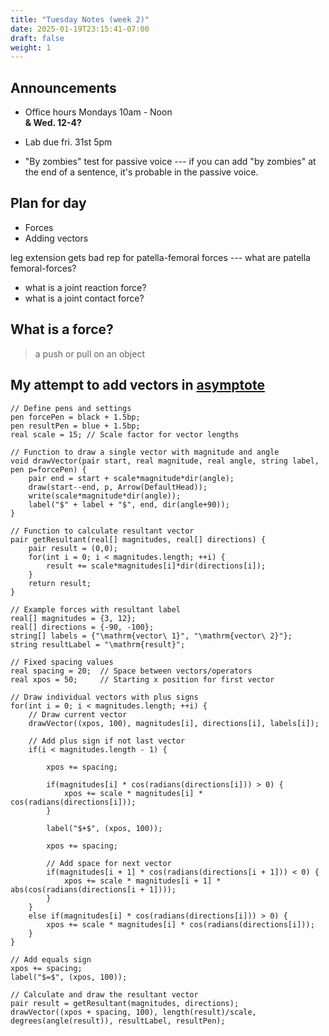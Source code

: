 ```yaml
---
title: "Tuesday Notes (week 2)"
date: 2025-01-19T23:15:41-07:00
draft: false
weight: 1
---
```


## Announcements
- Office hours Mondays 10am - Noon  
    **& Wed. 12-4?**

- Lab due fri. 31st 5pm

- "By zombies" test for passive voice --- if you can add "by zombies" at the end of a sentence, it's probable in the passive voice.

## Plan for day

- Forces
- Adding vectors

leg extension gets bad rep for patella-femoral forces --- what are patella femoral-forces?

- what is a joint reaction force?
- what is a joint contact force?

## What is a force?
> a push or pull on an object

## My attempt to add vectors in [asymptote](http://asymptote.ualberta.ca/)

```
// Define pens and settings
pen forcePen = black + 1.5bp;
pen resultPen = blue + 1.5bp;
real scale = 15; // Scale factor for vector lengths

// Function to draw a single vector with magnitude and angle
void drawVector(pair start, real magnitude, real angle, string label, pen p=forcePen) {
    pair end = start + scale*magnitude*dir(angle);
    draw(start--end, p, Arrow(DefaultHead));
    write(scale*magnitude*dir(angle));
    label("$" + label + "$", end, dir(angle+90));
}

// Function to calculate resultant vector
pair getResultant(real[] magnitudes, real[] directions) {
    pair result = (0,0);
    for(int i = 0; i < magnitudes.length; ++i) {
        result += scale*magnitudes[i]*dir(directions[i]);
    }
    return result;
}

// Example forces with resultant label
real[] magnitudes = {3, 12};
real[] directions = {-90, -100};
string[] labels = {"\mathrm{vector\ 1}", "\mathrm{vector\ 2}"};
string resultLabel = "\mathrm{result}";

// Fixed spacing values
real spacing = 20;  // Space between vectors/operators
real xpos = 50;     // Starting x position for first vector

// Draw individual vectors with plus signs
for(int i = 0; i < magnitudes.length; ++i) {
    // Draw current vector
    drawVector((xpos, 100), magnitudes[i], directions[i], labels[i]);
    
    // Add plus sign if not last vector
    if(i < magnitudes.length - 1) {
         
        xpos += spacing;
             
        if(magnitudes[i] * cos(radians(directions[i])) > 0) {
            xpos += scale * magnitudes[i] * cos(radians(directions[i]));
        }
      
        label("$+$", (xpos, 100));
      
        xpos += spacing;
 
        // Add space for next vector
        if(magnitudes[i + 1] * cos(radians(directions[i + 1])) < 0) {
            xpos += scale * magnitudes[i + 1] * abs(cos(radians(directions[i + 1]))); 
        }
    }
    else if(magnitudes[i] * cos(radians(directions[i])) > 0) {
    	xpos += scale * magnitudes[i] * cos(radians(directions[i]));
    }
}

// Add equals sign
xpos += spacing;
label("$=$", (xpos, 100));

// Calculate and draw the resultant vector
pair result = getResultant(magnitudes, directions);
drawVector((xpos + spacing, 100), length(result)/scale, degrees(angle(result)), resultLabel, resultPen);
```
